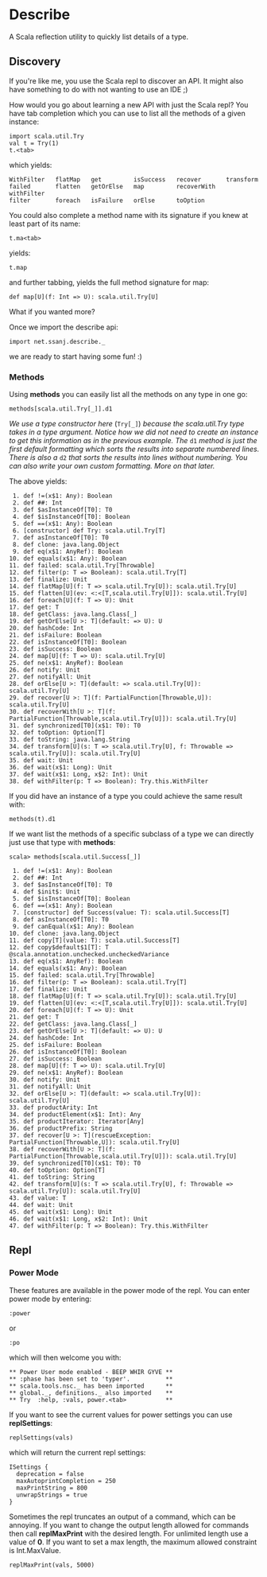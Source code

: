 # Describe #

A Scala reflection utility to quickly list details of a type.

## Discovery ##

If you're like me, you use the Scala repl to discover an API. It might also have something to do with not wanting to use an IDE ;)

How would you go about learning a new API with just the Scala repl? You have  tab completion which you can use to list all the methods of a given instance:

```
import scala.util.Try
val t = Try(1)
t.<tab>
```

which yields:

```
WithFilter   flatMap   get         isSuccess   recover       transform
failed       flatten   getOrElse   map         recoverWith   withFilter
filter       foreach   isFailure   orElse      toOption
```

You could also complete a method name with its signature if you knew at least part of its name:

```
t.ma<tab>
```

yields:

```
t.map
```

and further tabbing, yields the full method signature for map:

```
def map[U](f: Int => U): scala.util.Try[U]
```

What if you wanted more?

Once we import the describe api:

```
import net.ssanj.describe._
```

we are ready to start having some fun! :)

### Methods ###

Using __methods__ you can easily list all the methods on any type in one go:

```
methods[scala.util.Try[_]].d1
```

_We use a type constructor here_ (```Try[_]```) _because the scala.util.Try type takes in a type argument. Notice how we did not need to create an instance to get this information as in the previous example. The_ ```d1``` _method is just the first default formatting which sorts the results into separate numbered lines. There is also a_ ```d2``` _that sorts the results into lines without numbering. You can also write your own custom formatting. More on that later._


The above yields:

```
 1. def !=(x$1: Any): Boolean
 2. def ##: Int
 3. def $asInstanceOf[T0]: T0
 4. def $isInstanceOf[T0]: Boolean
 5. def ==(x$1: Any): Boolean
 6. [constructor] def Try: scala.util.Try[T]
 7. def asInstanceOf[T0]: T0
 8. def clone: java.lang.Object
 9. def eq(x$1: AnyRef): Boolean
10. def equals(x$1: Any): Boolean
11. def failed: scala.util.Try[Throwable]
12. def filter(p: T => Boolean): scala.util.Try[T]
13. def finalize: Unit
14. def flatMap[U](f: T => scala.util.Try[U]): scala.util.Try[U]
15. def flatten[U](ev: <:<[T,scala.util.Try[U]]): scala.util.Try[U]
16. def foreach[U](f: T => U): Unit
17. def get: T
18. def getClass: java.lang.Class[_]
19. def getOrElse[U >: T](default: => U): U
20. def hashCode: Int
21. def isFailure: Boolean
22. def isInstanceOf[T0]: Boolean
23. def isSuccess: Boolean
24. def map[U](f: T => U): scala.util.Try[U]
25. def ne(x$1: AnyRef): Boolean
26. def notify: Unit
27. def notifyAll: Unit
28. def orElse[U >: T](default: => scala.util.Try[U]): scala.util.Try[U]
29. def recover[U >: T](f: PartialFunction[Throwable,U]): scala.util.Try[U]
30. def recoverWith[U >: T](f: PartialFunction[Throwable,scala.util.Try[U]]): scala.util.Try[U]
31. def synchronized[T0](x$1: T0): T0
32. def toOption: Option[T]
33. def toString: java.lang.String
34. def transform[U](s: T => scala.util.Try[U], f: Throwable => scala.util.Try[U]): scala.util.Try[U]
35. def wait: Unit
36. def wait(x$1: Long): Unit
37. def wait(x$1: Long, x$2: Int): Unit
38. def withFilter(p: T => Boolean): Try.this.WithFilter
```

If you did have an instance of a type you could achieve the same result with:

```
methods(t).d1
```

If we want list the methods of a specific subclass of a type we can directly just use that type with __methods__:

```
scala> methods[scala.util.Success[_]]

 1. def !=(x$1: Any): Boolean
 2. def ##: Int
 3. def $asInstanceOf[T0]: T0
 4. def $init$: Unit
 5. def $isInstanceOf[T0]: Boolean
 6. def ==(x$1: Any): Boolean
 7. [constructor] def Success(value: T): scala.util.Success[T]
 8. def asInstanceOf[T0]: T0
 9. def canEqual(x$1: Any): Boolean
10. def clone: java.lang.Object
11. def copy[T](value: T): scala.util.Success[T]
12. def copy$default$1[T]: T @scala.annotation.unchecked.uncheckedVariance
13. def eq(x$1: AnyRef): Boolean
14. def equals(x$1: Any): Boolean
15. def failed: scala.util.Try[Throwable]
16. def filter(p: T => Boolean): scala.util.Try[T]
17. def finalize: Unit
18. def flatMap[U](f: T => scala.util.Try[U]): scala.util.Try[U]
19. def flatten[U](ev: <:<[T,scala.util.Try[U]]): scala.util.Try[U]
20. def foreach[U](f: T => U): Unit
21. def get: T
22. def getClass: java.lang.Class[_]
23. def getOrElse[U >: T](default: => U): U
24. def hashCode: Int
25. def isFailure: Boolean
26. def isInstanceOf[T0]: Boolean
27. def isSuccess: Boolean
28. def map[U](f: T => U): scala.util.Try[U]
29. def ne(x$1: AnyRef): Boolean
30. def notify: Unit
31. def notifyAll: Unit
32. def orElse[U >: T](default: => scala.util.Try[U]): scala.util.Try[U]
33. def productArity: Int
34. def productElement(x$1: Int): Any
35. def productIterator: Iterator[Any]
36. def productPrefix: String
37. def recover[U >: T](rescueException: PartialFunction[Throwable,U]): scala.util.Try[U]
38. def recoverWith[U >: T](f: PartialFunction[Throwable,scala.util.Try[U]]): scala.util.Try[U]
39. def synchronized[T0](x$1: T0): T0
40. def toOption: Option[T]
41. def toString: String
42. def transform[U](s: T => scala.util.Try[U], f: Throwable => scala.util.Try[U]): scala.util.Try[U]
43. def value: T
44. def wait: Unit
45. def wait(x$1: Long): Unit
46. def wait(x$1: Long, x$2: Int): Unit
47. def withFilter(p: T => Boolean): Try.this.WithFilter
```

## Repl ##

### Power Mode ###

These features are available in the power mode of the repl. You can enter power mode by entering:

```
:power
```

or

```
:po
```

which will then welcome you with:

```
** Power User mode enabled - BEEP WHIR GYVE **
** :phase has been set to 'typer'.          **
** scala.tools.nsc._ has been imported      **
** global._, definitions._ also imported    **
** Try  :help, :vals, power.<tab>           **
```

If you want to see the current values for power settings you can use __replSettings__:

```
replSettings(vals)
```

which will return the current repl settings:

```
ISettings {
  deprecation = false
  maxAutoprintCompletion = 250
  maxPrintString = 800
  unwrapStrings = true
}
```

Sometimes the repl truncates an output of a command, which can be annoying. If you want to change the output length allowed for commands then call __replMaxPrint__ with the desired length. For unlimited length use a value of __0__. If you want to set a max length, the maximum allowed constraint is Int.MaxValue.

```
replMaxPrint(vals, 5000)
```